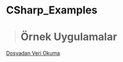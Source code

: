 # CSharp_Examples



> # Örnek Uygulamalar

 <a href="https://github.com/edakass/CSharp_Examples/tree/main/ReadingDataFromFile">Dosyadan Veri Okuma</a>
    
